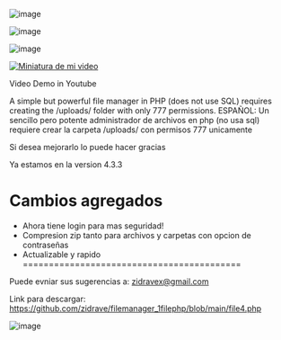 ![image](https://github.com/user-attachments/assets/1e43e024-08a2-4cff-900c-75ebcb50e2cf)


![image](https://github.com/user-attachments/assets/8ed71c49-a816-4fde-89dd-2350833e270f)

![image](https://github.com/user-attachments/assets/70c94efe-c31d-4968-b0a1-0b7108a4fa12)






[![Miniatura de mi video](https://i.ytimg.com/vi/wvbwX_QGi48/hqdefault.jpg)](https://www.youtube.com/watch?v=wvbwX_QGi48)

Video Demo in Youtube

A simple but powerful file manager in PHP (does not use SQL) requires creating the /uploads/ folder with only 777 permissions.
ESPAÑOL:
Un sencillo pero potente administrador de archivos en php (no usa sql) requiere crear la carpeta /uploads/ con permisos 777 unicamente

Si desea mejorarlo lo puede hacer gracias

Ya estamos en la version 4.3.3

Cambios agregados
==========================================
+ Ahora tiene login para mas seguridad!
+ Compresion zip tanto para archivos y carpetas con opcion de contraseñas
+ Actualizable y rapido
==========================================

Puede evniar sus sugerencias a: zidravex@gmail.com

Link para descargar:
[https://github.com/zidrave/filemanager_1filephp/blob/main/file4.php ](https://raw.githubusercontent.com/zidrave/filemanager_1filephp/main/file4.php)

![image](https://github.com/user-attachments/assets/443d9e76-a7a6-4548-9370-efad1dd8d717)

